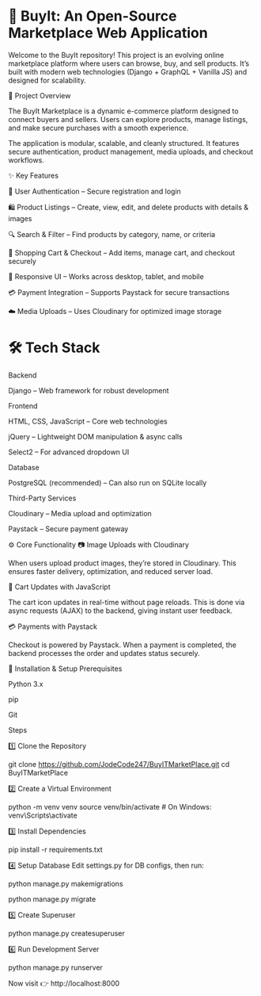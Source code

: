 # 🛒 BuyIt: An Open-Source Marketplace Web Application

Welcome to the BuyIt repository!
This project is an evolving online marketplace platform where users can browse, buy, and sell products.
It’s built with modern web technologies (Django + GraphQL + Vanilla JS) and designed for scalability.

🎯 Project Overview

The BuyIt Marketplace is a dynamic e-commerce platform designed to connect buyers and sellers.
Users can explore products, manage listings, and make secure purchases with a smooth experience.

The application is modular, scalable, and cleanly structured.
It features secure authentication, product management, media uploads, and checkout workflows.

✨ Key Features

🔐 User Authentication – Secure registration and login

🛍️ Product Listings – Create, view, edit, and delete products with details & images

🔍 Search & Filter – Find products by category, name, or criteria

🛒 Shopping Cart & Checkout – Add items, manage cart, and checkout securely

📱 Responsive UI – Works across desktop, tablet, and mobile

💳 Payment Integration – Supports Paystack for secure transactions

☁️ Media Uploads – Uses Cloudinary for optimized image storage

# 🛠️ Tech Stack
Backend

Django – Web framework for robust development

Frontend

HTML, CSS, JavaScript – Core web technologies

jQuery – Lightweight DOM manipulation & async calls

Select2 – For advanced dropdown UI

Database

PostgreSQL (recommended) – Can also run on SQLite locally

Third-Party Services

Cloudinary – Media upload and optimization

Paystack – Secure payment gateway

⚙️ Core Functionality
📷 Image Uploads with Cloudinary

When users upload product images, they’re stored in Cloudinary.
This ensures faster delivery, optimization, and reduced server load.

🛒 Cart Updates with JavaScript

The cart icon updates in real-time without page reloads.
This is done via async requests (AJAX) to the backend, giving instant user feedback.

💳 Payments with Paystack

Checkout is powered by Paystack.
When a payment is completed, the backend processes the order and updates status securely.

🚀 Installation & Setup
Prerequisites

Python 3.x

pip

Git

Steps

1️⃣ Clone the Repository

git clone https://github.com/JodeCode247/BuyITMarketPlace.git
cd BuyITMarketPlace


2️⃣ Create a Virtual Environment

python -m venv venv
source venv/bin/activate  # On Windows: venv\Scripts\activate


3️⃣ Install Dependencies

pip install -r requirements.txt


4️⃣ Setup Database
Edit settings.py for DB configs, then run:

python manage.py makemigrations


python manage.py migrate


5️⃣ Create Superuser

python manage.py createsuperuser


6️⃣ Run Development Server

python manage.py runserver


Now visit 👉 http://localhost:8000
